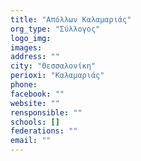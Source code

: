 ```yaml
---
title: "Απόλλων Καλαμαριάς"
org_type: "Σύλλογος"
logo_img: 
images: 
address: ""
city: "Θεσσαλονίκη"
perioxi: "Καλαμαριάς"
phone: 
facebook: ""
website: ""
rensponsible: ""
schools: []
federations: ""
email: ""
---
```




